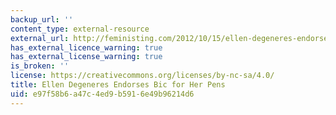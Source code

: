 ```yaml
---
backup_url: ''
content_type: external-resource
external_url: http://feministing.com/2012/10/15/ellen-degeneres-endorses-bic-for-her-pens/
has_external_licence_warning: true
has_external_license_warning: true
is_broken: ''
license: https://creativecommons.org/licenses/by-nc-sa/4.0/
title: Ellen Degeneres Endorses Bic for Her Pens
uid: e97f58b6-a47c-4ed9-b591-6e49b96214d6
---
```

